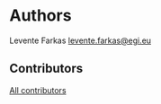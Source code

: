 # Authors

Levente Farkas <levente.farkas@egi.eu>

## Contributors

[All contributors](https://github.com/EGI-Federation/egi-ims-messaging/graphs/contributors)
